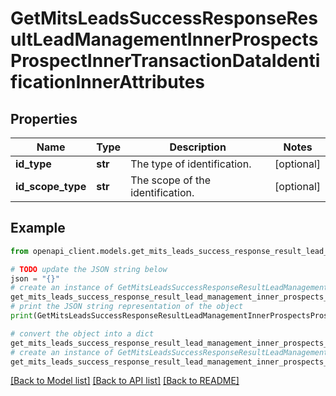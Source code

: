 # GetMitsLeadsSuccessResponseResultLeadManagementInnerProspectsProspectInnerTransactionDataIdentificationInnerAttributes


## Properties

Name | Type | Description | Notes
------------ | ------------- | ------------- | -------------
**id_type** | **str** | The type of identification. | [optional] 
**id_scope_type** | **str** | The scope of the identification. | [optional] 

## Example

```python
from openapi_client.models.get_mits_leads_success_response_result_lead_management_inner_prospects_prospect_inner_transaction_data_identification_inner_attributes import GetMitsLeadsSuccessResponseResultLeadManagementInnerProspectsProspectInnerTransactionDataIdentificationInnerAttributes

# TODO update the JSON string below
json = "{}"
# create an instance of GetMitsLeadsSuccessResponseResultLeadManagementInnerProspectsProspectInnerTransactionDataIdentificationInnerAttributes from a JSON string
get_mits_leads_success_response_result_lead_management_inner_prospects_prospect_inner_transaction_data_identification_inner_attributes_instance = GetMitsLeadsSuccessResponseResultLeadManagementInnerProspectsProspectInnerTransactionDataIdentificationInnerAttributes.from_json(json)
# print the JSON string representation of the object
print(GetMitsLeadsSuccessResponseResultLeadManagementInnerProspectsProspectInnerTransactionDataIdentificationInnerAttributes.to_json())

# convert the object into a dict
get_mits_leads_success_response_result_lead_management_inner_prospects_prospect_inner_transaction_data_identification_inner_attributes_dict = get_mits_leads_success_response_result_lead_management_inner_prospects_prospect_inner_transaction_data_identification_inner_attributes_instance.to_dict()
# create an instance of GetMitsLeadsSuccessResponseResultLeadManagementInnerProspectsProspectInnerTransactionDataIdentificationInnerAttributes from a dict
get_mits_leads_success_response_result_lead_management_inner_prospects_prospect_inner_transaction_data_identification_inner_attributes_from_dict = GetMitsLeadsSuccessResponseResultLeadManagementInnerProspectsProspectInnerTransactionDataIdentificationInnerAttributes.from_dict(get_mits_leads_success_response_result_lead_management_inner_prospects_prospect_inner_transaction_data_identification_inner_attributes_dict)
```
[[Back to Model list]](../README.md#documentation-for-models) [[Back to API list]](../README.md#documentation-for-api-endpoints) [[Back to README]](../README.md)


